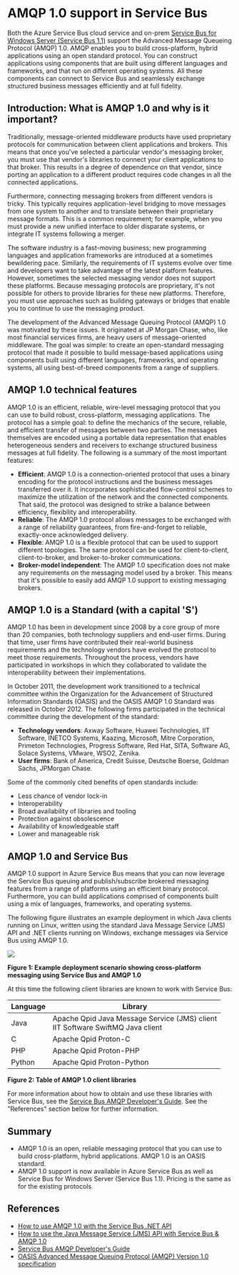 <properties 
	pageTitle="Service Bus AMQP overview (Java) | Windows Azure" 
	description="Learn about using Java with the Advanced Message Queuing Protocol (AMQP) 1.0 in Azure." 
	services="service-bus" 
	documentationCenter="java" 
	authors="sethmanheim" 
	manager="timlt" 
	editor=""/>

<tags
	ms.service="service-bus"
	ms.date="07/21/2015"
	wacn.date=""/>


# AMQP 1.0 support in Service Bus

Both the Azure Service Bus cloud service and on-prem [Service Bus for Windows Server (Service Bus 1.1)](https://msdn.microsoft.com/zh-cn/library/dn282144.aspx) support the Advanced Message Queueing Protocol (AMQP) 1.0. AMQP enables you to build cross-platform, hybrid applications using an open standard protocol. You can construct applications using components that are built using different languages and frameworks, and that run on different operating systems. All these components can connect to Service Bus and seamlessly exchange structured business messages efficiently and at full fidelity.

## Introduction: What is AMQP 1.0 and why is it important?

Traditionally, message-oriented middleware products have used proprietary protocols for communication between client applications and brokers. This means that once you've selected a particular vendor's messaging broker, you must use that vendor's libraries to connect your client applications to that broker. This results in a degree of dependence on that vendor, since porting an application to a different product requires code changes in all the connected applications. 

Furthermore, connecting messaging brokers from different vendors is tricky. This typically requires application-level bridging to move messages from one system to another and to translate between their proprietary message formats. This is a common requirement; for example, when you must provide a new unified interface to older disparate systems, or integrate IT systems following a merger.

The software industry is a fast-moving business; new programming languages and application frameworks are introduced at a sometimes bewildering pace. Similarly, the requirements of IT systems evolve over time and developers want to take advantage of the latest platform features. However, sometimes the selected messaging vendor does not support these platforms. Because messaging protocols are proprietary, it's not possible for others to provide libraries for these new platforms. Therefore, you must use approaches such as building gateways or bridges that enable you to continue to use the messaging product.

The development of the Advanced Message Queuing Protocol (AMQP) 1.0 was motivated by these issues. It originated at JP Morgan Chase, who, like most financial services firms, are heavy users of message-oriented middleware. The goal was simple: to create an open-standard messaging protocol that made it possible to build message-based applications using components built using different languages, frameworks, and operating systems, all using best-of-breed components from a range of suppliers.

## AMQP 1.0 technical features

AMQP 1.0 is an efficient, reliable, wire-level messaging protocol that you can use to build robust, cross-platform, messaging applications. The protocol has a simple goal: to define the mechanics of the secure, reliable, and efficient transfer of messages between two parties. The messages themselves are encoded using a portable data representation that enables heterogeneous senders and receivers to exchange structured business messages at full fidelity. The following is a summary of the most important features:

*    **Efficient**: AMQP 1.0 is a connection-oriented protocol that uses a binary encoding for the protocol instructions and the business messages transferred over it. It incorporates sophisticated flow-control schemes to maximize the utilization of the network and the connected components. That said, the protocol was designed to strike a balance between efficiency, flexibility and interoperability.
*    **Reliable**: The AMQP 1.0 protocol allows messages to be exchanged with a range of reliability guarantees, from fire-and-forget to reliable, exactly-once acknowledged delivery.
*    **Flexible**: AMQP 1.0 is a flexible protocol that can be used to support different topologies. The same protocol can be used for client-to-client, client-to-broker, and broker-to-broker communications.
*    **Broker-model independent**: The AMQP 1.0 specification does not make any requirements on the messaging model used by a broker. This means that it's possible to easily add AMQP 1.0 support to existing messaging brokers.

## AMQP 1.0 is a Standard (with a capital 'S')

AMQP 1.0 has been in development since 2008 by a core group of more than 20 companies, both technology suppliers and end-user firms. During that time, user firms have contributed their real-world business requirements and the technology vendors have evolved the protocol to meet those requirements. Throughout the process, vendors have participated in workshops in which they collaborated to validate the interoperability between their implementations.

In October 2011, the development work transitioned to a technical committee within the Organization for the Advancement of Structured Information Standards (OASIS) and the OASIS AMQP 1.0 Standard was released in October 2012. The following firms participated in the technical committee during the development of the standard:

*    **Technology vendors**: Axway Software, Huawei Technologies, IIT Software, INETCO Systems, Kaazing, Microsoft, Mitre Corporation, Primeton Technologies, Progress Software, Red Hat, SITA, Software AG, Solace Systems, VMware, WSO2, Zenika.
*    **User firms**: Bank of America, Credit Suisse, Deutsche Boerse, Goldman Sachs, JPMorgan Chase.

Some of the commonly cited benefits of open standards include:

*    Less chance of vendor lock-in
*    Interoperability
*    Broad availability of libraries and tooling
*    Protection against obsolescence
*    Availability of knowledgeable staff
*    Lower and manageable risk

## AMQP 1.0 and Service Bus

AMQP 1.0 support in Azure Service Bus means that you can now leverage the Service Bus queuing and publish/subscribe brokered messaging features from a range of platforms using an efficient binary protocol. Furthermore, you can build applications comprised of components built using a mix of languages, frameworks, and operating systems.

The following figure illustrates an example deployment in which Java clients running on Linux, written using the standard Java Message Service (JMS) API and .NET clients running on Windows, exchange messages via Service Bus using AMQP 1.0.

![][0]

**Figure 1: Example deployment scenario showing cross-platform messaging using Service Bus and AMQP 1.0**

At this time the following client libraries are known to work with Service Bus:

| Language | Library                                                                       |
|----------|-------------------------------------------------------------------------------|
| Java     | Apache Qpid Java Message Service (JMS) client<br/>IIT Software SwiftMQ Java client |
| C        | Apache Qpid Proton-C                                                          |
| PHP      | Apache Qpid Proton-PHP                                                        |
| Python   | Apache Qpid Proton-Python                                                     |


**Figure 2: Table of AMQP 1.0 client libraries**

For more information about how to obtain and use these libraries with Service Bus, see the [Service Bus AMQP Developer's Guide][]. See the "References" section below for further information.

## Summary

*    AMQP 1.0 is an open, reliable messaging protocol that you can use to build cross-platform, hybrid applications. AMQP 1.0 is an OASIS standard.
*    AMQP 1.0 support is now available in Azure Service Bus as well as Service Bus for Windows Server (Service Bus 1.1). Pricing is the same as for the existing protocols.

## References

*    [How to use AMQP 1.0 with the Service Bus .NET API](http://aka.ms/lym3vk)
*    [How to use the Java Message Service (JMS) API with Service Bus & AMQP 1.0](http://aka.ms/ll1fm3)
*    [Service Bus AMQP Developer's Guide](http://msdn.microsoft.com/zh-cn/library/jj841071.aspx)
*    [OASIS Advanced Message Queuing Protocol (AMQP) Version 1.0 specification](http://docs.oasis-open.org/amqp/core/v1.0/os/amqp-core-complete-v1.0-os.pdf)

[0]: ./media/service-bus-java-amqp-overview/Example1.png
[Service Bus AMQP Developer's Guide]: http://msdn.microsoft.com/zh-cn/library/jj841071.aspx

 
